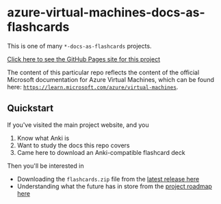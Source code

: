 # azure-virtual-machines-docs-as-flashcards

This is one of many `*-docs-as-flashcards` projects.

[Click here to see the GitHub Pages site for this project](https://asa55.github.io/docs-as-flashcards/)

The content of this particular repo reflects the content of the official Microsoft documentation for Azure Virtual Machines, which can be found here: [`https://learn.microsoft.com/azure/virtual-machines`](https://learn.microsoft.com/azure/virtual-machines).

## Quickstart

If you've visited the main project website, and you

1. Know what Anki is
2. Want to study the docs this repo covers
3. Came here to download an Anki-compatible flashcard deck

Then you'll be interested in 

- Downloading the `flashcards.zip` file from the [latest release here](https://github.com/asa55/azure-virtual-machines-docs-as-flashcards/releases/)
- Understanding what the future has in store from the [project roadmap here](https://github.com/users/asa55/projects/4)
